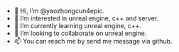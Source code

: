- 👋 Hi, I’m @yaozhongcun4epic.
- 👀 I’m interested in unreal engine, c++ and server.
- 🌱 I’m currently learning unreal engine, c++.
- 💞️ I’m looking to collaborate on unreal engine.
- 📫 You can reach me by send me message via github. 

<!---
yaozhongcun4epic/yaozhongcun4epic is a ✨ special ✨ repository because its `README.md` (this file) appears on your GitHub profile.
You can click the Preview link to take a look at your changes.
--->
